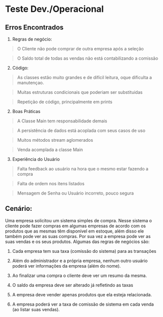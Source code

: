 # Teste Dev./Operacional

## Erros Encontrados

1. Regras de negócio:
> O Cliente não pode comprar de outra empresa após a seleção

> O Saldo total de todas as vendas não está contabilizando a comissão

2. Código:
> As classes estão muito grandes e de difícil leitura, oque dificulta a manutençao.

> Muitas estruturas condicionais que poderiam ser substituidas

> Repetição de código, principalmente em prints

2. Boas Práticas
> A Classe Main tem responsabilidade demais

> A persistência de dados está acoplada com seus casos de uso

> Muitos métodos stream aglomerados

> Venda acomplada a classe Main

3. Experiência do Usuário
> Falta feedback ao usuário na hora que o mesmo estar fazendo a compra

> Falta de ordem nos itens listados

> Mensagem de Senha ou Usuário incorreto, pouco segura


## Cenário:

Uma empresa solicitou um sistema simples de compra. Nesse sistema o cliente pode fazer compras em algumas empresas de acordo com os produtos que as mesmas têm disponível em estoque, além disso ele também pode ver as suas compras. Por sua vez a empresa pode ver as suas vendas e os seus produtos.
Algumas das regras de negócios são:

1. Cada empresa tem sua taxa (comissão do sistema) para as transações
2. Além do administrador e a própria empresa, nenhum outro usuário poderá ver informações da empresa (além do nome).

3. Ao finalizar uma compra o cliente deve ver um resumo da mesma.

4. O saldo da empresa deve ser alterado já refletindo as taxas

5. A empresa deve vender apenas produtos que ela esteja relacionada.

6. A empresa poderá ver a taxa de comissão de sistema em cada venda (ao listar suas vendas).
